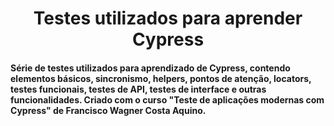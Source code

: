 <h1 align="center"> Testes utilizados para aprender Cypress </h1>

<h4>Série de testes utilizados para aprendizado de Cypress, contendo elementos básicos, sincronismo, helpers, pontos de atenção, locators, testes funcionais, 
testes de API, testes de interface e outras funcionalidades. Criado com o curso "Teste de aplicações modernas com Cypress" de Francisco Wagner Costa Aquino. </h4>


